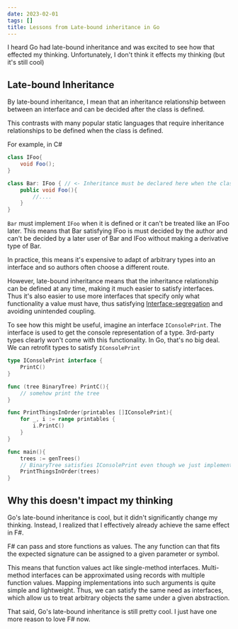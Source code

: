 ```yaml
---
date: 2023-02-01
tags: []
title: Lessons from Late-bound inheritance in Go
---
```


I heard Go had late-bound inheritance and was excited to see how that effected my thinking.
Unfortunately, I don't think it effects my thinking (but it's still cool)
<!--more-->

## Late-bound Inheritance

By late-bound inheritance, I mean that an inheritance relationship between between an interface and can be decided after the class is defined.

This contrasts with many popular static languages that require inheritance relationships to be defined when the class is defined.

For example, in C#

```cs
class IFoo{
    void Foo();
}

class Bar: IFoo { // <- Inheritance must be declared here when the class is defined
    public void Foo(){
        //....
    }
}
```

`Bar` must implement `IFoo` when it is defined or it can't be treated like an IFoo later.
This means that Bar satisfying IFoo is must decided by the author and can't be decided by a later 
user of Bar and IFoo without making a derivative type of Bar.

In practice, this means it's expensive to adapt of arbitrary types into an interface and so authors often choose a different route.

However, late-bound inheritance means that the inheritance relationship can be defined at any time, making it much easier to satisfy interfaces. 
Thus it's also easier to use more interfaces that specify only what functionality a value must have, thus satisfying [Interface-segregation](https://en.wikipedia.org/wiki/Interface_segregation_principle) and avoiding unintended coupling.

To see how this might be useful, imagine an interface `IConsolePrint`. The interface is used to get the console representation of a type.
3rd-party types clearly won't come with this functionality. In Go, that's no big deal. We can retrofit types to satisfy `IConsolePrint`

```go
type IConsolePrint interface {
	PrintC()
}

func (tree BinaryTree) PrintC(){
    // somehow print the tree
}

func PrintThingsInOrder(printables []IConsolePrint){
    for _, i := range printables {
        i.PrintC()
    }
}

func main(){
    trees := genTrees()
    // BinaryTree satisfies IConsolePrint even though we just implemented the method here
    PrintThingsInOrder(trees) 
}
```

## Why this doesn't impact my thinking

Go's late-bound inheritance is cool, but it didn't significantly change my thinking.
Instead, I realized that I effectively already achieve the same effect in F#.

F# can pass and store functions as values. The any function can that fits the expected signature can be assigned to a given parameter or symbol.

This means that function values act like single-method interfaces. Multi-method interfaces can be approximated using records with multiple function values.
Mapping implementations into such arguments is quite simple and lightweight. Thus, we can satisfy the same need as interfaces, which allow us to treat arbitrary objects the same under a given abstraction.

That said, Go's late-bound inheritance is still pretty cool. I just have one more reason to love F# now.
<!-- ## Conclusion

Conclusion, hasn't changed my way of thinking much. Maybe I just haven't used it enough.
- Go methods are basically all like static extension methods in C#. Convenient but not paradigm changing
- Strongly-typed structural inheritance is more interesting, but it doesn't seem practically different from F#'s type-based function polymorphism, where you can interchange function values that satisfy the signature. If you want multiple such functions, you can use multiple parameters or create a record, for which the mapping doesn't seem heavier than implementing the interface in Go would be. -->

